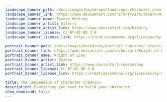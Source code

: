```yaml
---
landscape_banner_path: /docs/images/backdrops/landscape_character_creation.jpg
landscape_banner_link: https://www.deviantart.com/hifarry/art/Tavern-Meeting-742777343
landscape_banner_name: Tavern Meeting
landscape_banner_artist: hifarry
landscape_banner_artist_link: https://www.deviantart.com/hifarry
landscape_banner_license: CC BY-NC-ND 3.0
landscape_banner_license_link: https://creativecommons.org/licenses/by-nc-nd/3.0/

portrait_banner_path: /docs/images/backdrops/portrait_character_creation.jpg
portrait_banner_link: https://www.deviantart.com/zezhou/art/Knight-of-Lies-562010429
portrait_banner_name: Knight of Lies
portrait_banner_artist: Zezhou
portrait_banner_artist_link: https://www.deviantart.com/zezhou
portrait_banner_license: CC BY-NC-ND 3.0
portrait_banner_license_link: https://creativecommons.org/licenses/by-nc-nd/3.0/

title: The Compendium of Character Creation
description: Everything you need to build your character!
show_download: false
---
```


